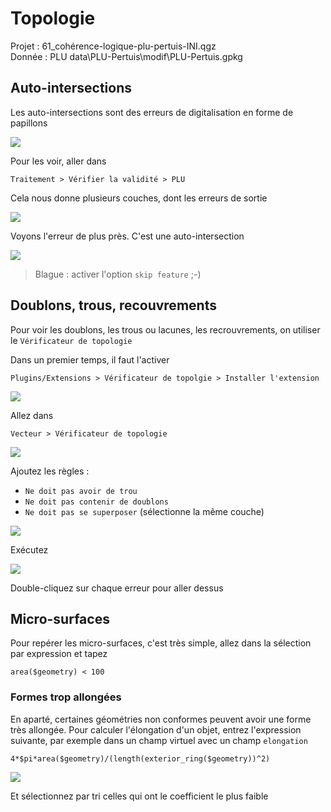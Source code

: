 # Topologie

Projet : 61_cohérence-logique-plu-pertuis-INI.qgz  
Donnée : PLU data\PLU-Pertuis\modif\PLU-Pertuis.gpkg

## Auto-intersections
Les auto-intersections sont des erreurs de digitalisation en forme de papillons

![](https://i.stack.imgur.com/8D6u0.png)

Pour les voir, aller dans 

	Traitement > Vérifier la validité > PLU

Cela nous donne plusieurs couches, dont les erreurs de sortie

![](images/18.png)

Voyons l'erreur de plus près. C'est une auto-intersection

![](images/19.png)

> Blague : activer l'option `skip feature` ;-)

## Doublons, trous, recouvrements
Pour voir les doublons, les trous ou lacunes, les recrouvrements, on utiliser le `Vérificateur de topologie`

Dans un premier temps, il faut l'activer

	Plugins/Extensions > Vérificateur de topolgie > Installer l'extension

![](images/20.png)

Allez dans

	Vecteur > Vérificateur de topologie

![](images/21.png)

Ajoutez les règles :

- `Ne doit pas avoir de trou`
- `Ne doit pas contenir de doublons`
- `Ne doit pas se superposer` (sélectionne la même couche)

![](images/23.png)

Exécutez

![](images/24.png)

Double-cliquez sur chaque erreur pour aller dessus

## Micro-surfaces
Pour repérer les micro-surfaces, c'est très simple, allez dans la sélection par expression et tapez

	area($geometry) < 100

### Formes trop allongées
En aparté, certaines géométries non conformes peuvent avoir une forme très allongée. Pour calculer l'élongation d'un objet, entrez l'expression suivante, par exemple dans un champ virtuel avec un champ `elongation`

	4*$pi*area($geometry)/(length(exterior_ring($geometry))^2)

![](images/25.png)

Et sélectionnez par tri celles qui ont le coefficient le plus faible